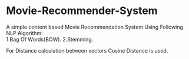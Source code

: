 # Movie-Recommender-System

A simple content based Movie Recommendation System Using Following NLP Algorithm:<br/>
1.Bag Of Words(BOW).
2.Stemming.

For Distance calculation between vectors Cosine Distance is used.
